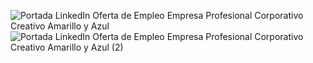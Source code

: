 ![Portada LinkedIn Oferta de Empleo Empresa Profesional Corporativo Creativo Amarillo y Azul](https://github.com/RominaGaite/RominaGaite/assets/73299120/81a79bb4-c447-47a6-a8c3-520d6c9ed43b)
![Portada LinkedIn Oferta de Empleo Empresa Profesional Corporativo Creativo Amarillo y Azul (2)](https://github.com/RominaGaite/RominaGaite/assets/73299120/87cc72bd-88cb-402a-a17a-16cdc785d5a1)



